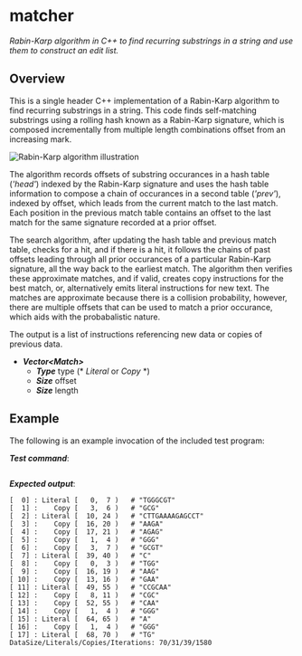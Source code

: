 # matcher

_Rabin-Karp algorithm in C++ to find recurring substrings
in a string and use them to construct an edit list._

## Overview

This is a single header C++ implementation of a Rabin-Karp algorithm to find
recurring substrings in a string. This code finds self-matching substrings
using a rolling hash known as a Rabin-Karp signature, which is composed
incrementally from multiple length combinations offset from an increasing mark.

![Rabin-Karp algorithm illustration](rabin-karp.png)

The algorithm records offsets of substring occurances in a hash table
(_'head'_) indexed by the Rabin-Karp signature and uses the hash table
information to compose a chain of occurances in a second table (_'prev'_),
indexed by offset, which leads from the current match to the last match.
Each position in the previous match table contains an offset to the last
match for the same signature recorded at a prior offset.

The search algorithm, after updating the hash table and previous match table,
checks for a hit, and if there is a hit, it follows the chains of past offsets
leading through all prior occurances of a particular Rabin-Karp signature,
all the way back to the earliest match. The algorithm then verifies these
approximate matches, and if valid, creates copy instructions for the best
match, or, alternatively emits literal instructions for new text. The matches
are approximate because there is a collision probability, however, there are
multiple offsets that can be used to match a prior occurance, which aids with
the probabalistic nature.

The output is a list of instructions referencing new data
or copies of previous data.

- ___Vector&lt;Match&gt;___
  - ___Type___ type (* _Literal_ or _Copy_ *)
  - ___Size___ offset
  - ___Size___ length

## Example

The following is an example invocation of the included test program:

___Test command___:
```$ ./build/test TGGGCGTGCGCTTGAAAAGAGCCTAAGAAGAGGGGGCGTCTGGAAGGAACCGCAACGCCAAGGGAGGGTG
```

___Expected output___:
```Original: TGGGCGTGCGCTTGAAAAGAGCCTAAGAAGAGGGGGCGTCTGGAAGGAACCGCAACGCCAAGGGAGGGTG
[  0] : Literal [   0,  7 )   # "TGGGCGT"
[  1] :    Copy [   3,  6 )   # "GCG"
[  2] : Literal [  10, 24 )   # "CTTGAAAAGAGCCT"
[  3] :    Copy [  16, 20 )   # "AAGA"
[  4] :    Copy [  17, 21 )   # "AGAG"
[  5] :    Copy [   1,  4 )   # "GGG"
[  6] :    Copy [   3,  7 )   # "GCGT"
[  7] : Literal [  39, 40 )   # "C"
[  8] :    Copy [   0,  3 )   # "TGG"
[  9] :    Copy [  16, 19 )   # "AAG"
[ 10] :    Copy [  13, 16 )   # "GAA"
[ 11] : Literal [  49, 55 )   # "CCGCAA"
[ 12] :    Copy [   8, 11 )   # "CGC"
[ 13] :    Copy [  52, 55 )   # "CAA"
[ 14] :    Copy [   1,  4 )   # "GGG"
[ 15] : Literal [  64, 65 )   # "A"
[ 16] :    Copy [   1,  4 )   # "GGG"
[ 17] : Literal [  68, 70 )   # "TG"
DataSize/Literals/Copies/Iterations: 70/31/39/1580
```